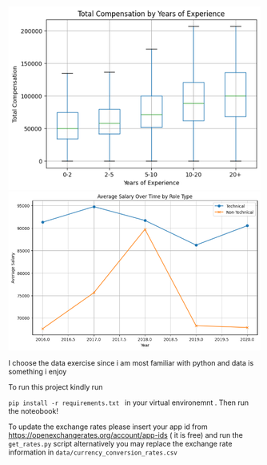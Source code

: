 ![alt text](image.png)
![alt text](image-1.png)

I choose the data exercise since i am most familiar with python and data is something i enjoy

To run this project kindly run  

```pip install -r requirements.txt ```
in your virtual environemnt . Then run the noteobook!

To update the exchange rates please insert your app id from https://openexchangerates.org/account/app-ids  ( it is free)
and run the ``` get_rates.py``` script
alternatively you may replace the exchange rate information in ```data/currency_conversion_rates.csv```

